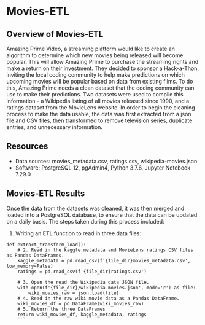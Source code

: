# Movies-ETL

## Overview of Movies-ETL

Amazing Prime Video, a streaming platform would like to create an algorithm to determine which new movies being released will become popular.  This will allow Amazing Prime to purchase the streaming rights and make a return on their investment. They decided to sponsor a Hack-a-Thon, inviting the local coding community to help make predictions on which upcoming movies will be popular based on data from existing films.  To do this, Amazing Prime needs a clean dataset that the coding community can use to make their predictions.  Two datasets were used to compile this information - a Wikipedia listing of all movies released since 1990, and a ratings dataset from the MovieLens website.  In order to begin the cleaning process to make the data usable, the data was first extracted from a json file and CSV files, then transformed to remove television series, duplicate entries, and unnecessary information.

## Resources

* Data sources: movies_metadata.csv, ratings.csv, wikipedia-movies.json
* Software: PostgreSQL 12, pgAdmin4, Python 3.7.6, Jupyter Notebook 7.29.0

## Movies-ETL Results

Once the data from the datasets was cleaned, it was then merged and loaded into a PostgreSQL database, to ensure that the data can be updated on a daily basis.  The steps taken during this process included:

1. Writing an ETL function to read in three data files:

```
def extract_transform_load():
    # 2. Read in the kaggle metadata and MovieLens ratings CSV files as Pandas DataFrames.
    kaggle_metadata = pd.read_csv(f'{file_dir}movies_metadata.csv', low_memory=False)
    ratings = pd.read_csv(f'{file_dir}ratings.csv')

    # 3. Open the read the Wikipedia data JSON file.
    with open(f'{file_dir}/wikipedia-movies.json', mode='r') as file:
        wiki_movies_raw = json.load(file)
    # 4. Read in the raw wiki movie data as a Pandas DataFrame.
    wiki_movies_df = pd.DataFrame(wiki_movies_raw)
    # 5. Return the three DataFrames
    return wiki_movies_df, kaggle_metadata, ratings
    ```
    
